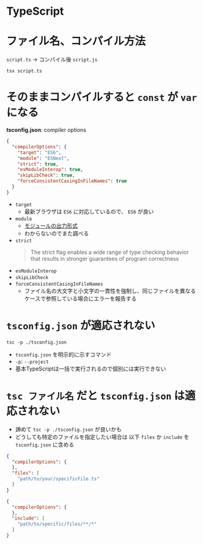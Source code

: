 # TypeScript

# ファイル名、コンパイル方法

`script.ts` → コンパイル後 `script.js`

```shell
tsx script.ts
```

# そのままコンパイルすると `const` が `var` になる

**tsconfig.json**: compiler options

```json
{
  "compilerOptions": {
    "target": "ES6",
    "module": "ESNext",
    "strict": true,
    "esModuleInterop": true,
    "skipLibCheck": true,
    "forceConsistentCasingInFileNames": true
  }
}
```

- `target`
  - 最新ブラウザは `ES6` に対応しているので、 `ES6` が良い
- `module`
  - [モジュールの出力形式](https://www.typescriptlang.org/docs/handbook/modules/theory.html#the-module-output-format)
  - わからないのでまた調べる
- `strict`
  > The strict flag enables a wide range of type checking behavior that results in stronger guarantees of program correctness
- `esModuleInterop`
- `skipLibCheck`
- `forceConsistentCasingInFileNames`
  - ファイル名の大文字と小文字の一貫性を強制し、同じファイルを異なるケースで参照している場合にエラーを報告する

# `tsconfig.json` が適応されない

```shell
tsc -p ./tsconfig.json
```

- `tsconfig.json` を明示的に示すコマンド
- `-p`: `--project`
- 基本TypeScriptは一括で実行されるので個別には実行できない

# `tsc ファイル名` だと `tsconfig.json` は適応されない
- 諦めて `tsc -p ./tsconfig.json` が良いかも
- どうしても特定のファイルを指定したい場合は 以下 `files` か `include` を `tsconfig.json` に含める

```json
{
  "compilerOptions": {
  },
  "files": [
    "path/to/your/specificFile.ts"
  ]
}
```

```json
{
  "compilerOptions": {
  },
  "include": [
    "path/to/specific/files/**/*"
  ]
}
```